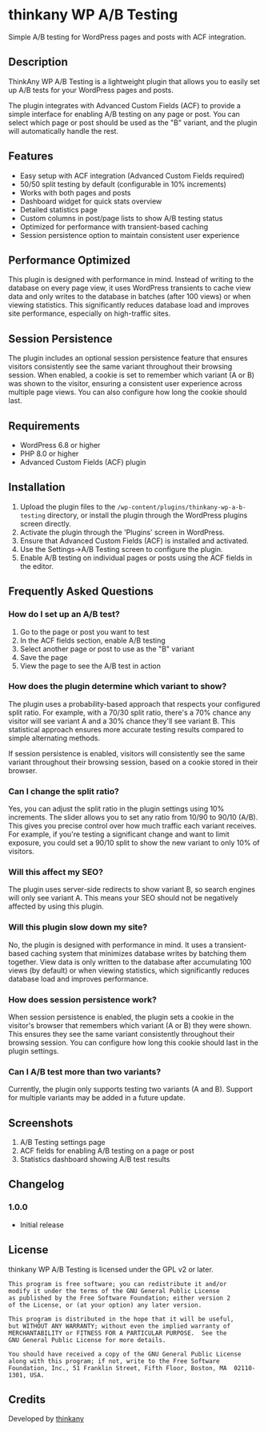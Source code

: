 # thinkany WP A/B Testing

Simple A/B testing for WordPress pages and posts with ACF integration.

## Description

ThinkAny WP A/B Testing is a lightweight plugin that allows you to easily set up A/B tests for your WordPress pages and posts. 

The plugin integrates with Advanced Custom Fields (ACF) to provide a simple interface for enabling A/B testing on any page or post. You can select which page or post should be used as the "B" variant, and the plugin will automatically handle the rest.

## Features

* Easy setup with ACF integration (Advanced Custom Fields required)
* 50/50 split testing by default (configurable in 10% increments)
* Works with both pages and posts
* Dashboard widget for quick stats overview
* Detailed statistics page
* Custom columns in post/page lists to show A/B testing status
* Optimized for performance with transient-based caching
* Session persistence option to maintain consistent user experience

## Performance Optimized

This plugin is designed with performance in mind. Instead of writing to the database on every page view, it uses WordPress transients to cache view data and only writes to the database in batches (after 100 views) or when viewing statistics. This significantly reduces database load and improves site performance, especially on high-traffic sites.

## Session Persistence

The plugin includes an optional session persistence feature that ensures visitors consistently see the same variant throughout their browsing session. When enabled, a cookie is set to remember which variant (A or B) was shown to the visitor, ensuring a consistent user experience across multiple page views. You can also configure how long the cookie should last.

## Requirements

* WordPress 6.8 or higher
* PHP 8.0 or higher
* Advanced Custom Fields (ACF) plugin

## Installation

1. Upload the plugin files to the `/wp-content/plugins/thinkany-wp-a-b-testing` directory, or install the plugin through the WordPress plugins screen directly.
2. Activate the plugin through the 'Plugins' screen in WordPress.
3. Ensure that Advanced Custom Fields (ACF) is installed and activated.
4. Use the Settings->A/B Testing screen to configure the plugin.
5. Enable A/B testing on individual pages or posts using the ACF fields in the editor.

## Frequently Asked Questions

### How do I set up an A/B test?

1. Go to the page or post you want to test
2. In the ACF fields section, enable A/B testing
3. Select another page or post to use as the "B" variant
4. Save the page
5. View the page to see the A/B test in action

### How does the plugin determine which variant to show?

The plugin uses a probability-based approach that respects your configured split ratio. For example, with a 70/30 split ratio, there's a 70% chance any visitor will see variant A and a 30% chance they'll see variant B. This statistical approach ensures more accurate testing results compared to simple alternating methods.

If session persistence is enabled, visitors will consistently see the same variant throughout their browsing session, based on a cookie stored in their browser.

### Can I change the split ratio?

Yes, you can adjust the split ratio in the plugin settings using 10% increments. The slider allows you to set any ratio from 10/90 to 90/10 (A/B). This gives you precise control over how much traffic each variant receives. For example, if you're testing a significant change and want to limit exposure, you could set a 90/10 split to show the new variant to only 10% of visitors.

### Will this affect my SEO?

The plugin uses server-side redirects to show variant B, so search engines will only see variant A. This means your SEO should not be negatively affected by using this plugin.

### Will this plugin slow down my site?

No, the plugin is designed with performance in mind. It uses a transient-based caching system that minimizes database writes by batching them together. View data is only written to the database after accumulating 100 views (by default) or when viewing statistics, which significantly reduces database load and improves performance.

### How does session persistence work?

When session persistence is enabled, the plugin sets a cookie in the visitor's browser that remembers which variant (A or B) they were shown. This ensures they see the same variant consistently throughout their browsing session. You can configure how long this cookie should last in the plugin settings.

### Can I A/B test more than two variants?

Currently, the plugin only supports testing two variants (A and B). Support for multiple variants may be added in a future update.

## Screenshots

1. A/B Testing settings page
2. ACF fields for enabling A/B testing on a page or post
3. Statistics dashboard showing A/B test results

## Changelog

### 1.0.0
* Initial release

## License

thinkany WP A/B Testing is licensed under the GPL v2 or later.

```
This program is free software; you can redistribute it and/or
modify it under the terms of the GNU General Public License
as published by the Free Software Foundation; either version 2
of the License, or (at your option) any later version.

This program is distributed in the hope that it will be useful,
but WITHOUT ANY WARRANTY; without even the implied warranty of
MERCHANTABILITY or FITNESS FOR A PARTICULAR PURPOSE.  See the
GNU General Public License for more details.

You should have received a copy of the GNU General Public License
along with this program; if not, write to the Free Software
Foundation, Inc., 51 Franklin Street, Fifth Floor, Boston, MA  02110-1301, USA.
```

## Credits

Developed by [thinkany](https://thinkany.com)
